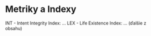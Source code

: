 # Metriky a Indexy

INT - Intent Integrity Index: ...
LEX - Life Existence Index: ...
(ďalšie z obsahu)
